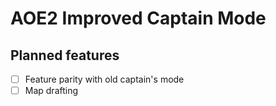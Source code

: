 # AOE2 Improved Captain Mode

## Planned features

- [ ] Feature parity with old captain's mode 
- [ ] Map drafting
